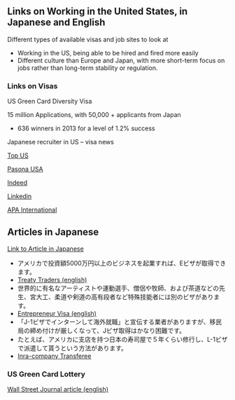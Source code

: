 ## Links on Working in the United States, in Japanese and English
  Different types of available visas and job sites to look at

- Working in the US, being able to be hired and fired more easily
- Different culture than Europe and Japan, with more short-term focus on jobs rather than long-term stability or regulation.

### Links on Visas
US Green Card Diversity Visa

15 million Applications, with 50,000 + applicants from Japan

* 636 winners in 2013 for a level of 1.2% success

Japanese recruiter in US – visa news

[Top US](https://top-us.com/category/visa">https://top-us.com/category/visa)

[Pasona USA](http://www.pasona.com/en/)

[Indeed](http://www.indeed.com/q-Bilingual-Japanese-jobs.html)

[Linkedin](https://www.linkedin.com/jobs/search?keywords=Japanese%20Bilingual&amp;location=New%20York&amp;locationId=STATES.us.ny&amp;trk=jobs_jserp_search_button_execute&amp;searchOrigin=JSERP)

[APA International](http://www.apaintl.com/)

## Articles in Japanese

[Link to Article in Japanese](http://oshiete.goo.ne.jp/qa/1610635.html">http://oshiete.goo.ne.jp/qa/1610635.html)

* アメリカで投資額5000万円以上のビジネスを起業すれば、Eビザが取得できます。
 * [Treaty Traders (english)](https://www.uscis.gov/working-united-states/temporary-workers/e-1-treaty-traders)
* 世界的に有名なアーティストや運動選手、僧侶や牧師、および茶道などの先生、宮大工、柔道や剣道の高有段者など特殊技能者には別のビザがあります。
 * [Entrepreneur Visa (english)](https://www.uscis.gov/eir/visa-guide/entrepreneur-visa-guide)
* 「J-1ビザでインターンして海外就職」と宣伝する業者がありますが、移民局の締め付けが厳しくなって、Jビザ取得はかなり困難です。
* たとえば、アメリカに支店を持つ日本の寿司屋で５年くらい修行し、L-1ビザで派遣して貰うという方法があります。
 * [Inra-company Transferee](https://www.uscis.gov/eir/visa-guide/l-1-intracompany-transferee/understanding-l-1-requirements)

### US Green Card Lottery
[Wall Street Journal article (english)](http://www.wsj.com/articles/SB10001424052748704804504575606580971555998">http://www.wsj.com/articles/SB10001424052748704804504575606580971555998)

